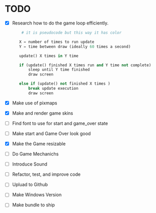 # TODO
   - [x] Research how to do the game loop efficiently.
        ```python 
            # it is pseudocode but this way it has color

           X = number of times to run update 
           Y = time between draw (ideally 60 times a second) 

           update() X times in Y time 

           if (update() finished X times run and Y time not complete)
               sleep until Y time finished
               draw screen 

           else if (update() not finished X times )
               break update execution 
               draw screen

        ```

   - [x] Make use of pixmaps 
   - [x] Make and render game skins 
   - [ ] Find font to use for start and game_over state
   - [ ] Make start and Game Over look good
   - [x] Make the Game resizable 
   - [ ] Do Game Mechanichs
   - [ ] Introduce Sound 
   - [ ] Refactor, test, and improve code 
   - [ ] Upluad to Github
   - [ ] Make Windows Version
   - [ ] Make bundle to ship 


